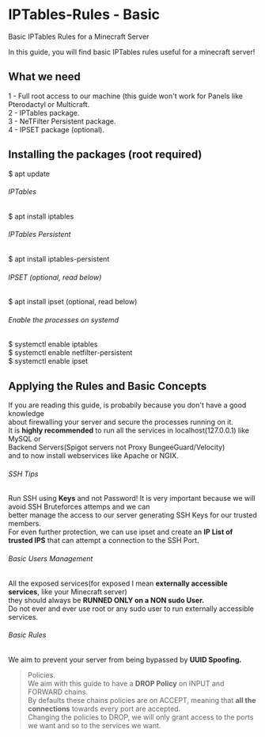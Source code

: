 # IPTables-Rules - Basic
Basic IPTables Rules for a Minecraft Server

In this guide, you will find basic IPTables rules useful for a minecraft server!

## What we need
1 - Full root access to our machine (this guide won't work for Panels like Pterodactyl or Multicraft.  
2 - IPTables package.  
3 - NeTFilter Persistent package.  
4 - IPSET package (optional).  

## Installing the packages (root required)  
$ apt update  
###### IPTables
$ apt install iptables  
###### IPTables Persistent  
$ apt install iptables-persistent  
###### IPSET (optional, read below)  
$ apt install ipset (optional, read below)  
###### Enable the processes on systemd
$ systemctl enable iptables  
$ systemctl enable netfilter-persistent  
$ systemctl enable ipset  

## Applying the Rules and Basic Concepts
If you are reading this guide, is probabily because you don't have a good knowledge  
about firewalling your server and secure the processes running on it.  
It is **highly recommended** to run all the services in localhost(127.0.0.1) like MySQL or  
Backend Servers(Spigot servers not Proxy BungeeGuard/Velocity)  
and to now install webservices like Apache or NGIX.  

###### SSH Tips
Run SSH using **Keys** and not Password! It is very important because we will avoid SSH Bruteforces attemps and we can  
better manage the access to our server generating SSH Keys for our trusted members.  
For even further protection, we can use ipset and create an **IP List of trusted IPS** that can attempt a connection to the SSH Port.  

###### Basic Users Management
All the exposed services(for exposed I mean **externally accessible services**, like your Minecraft server)  
they should always be **RUNNED ONLY on a NON sudo User.**    
Do not ever and ever use root or any sudo user to run externally accessible services.  

###### Basic Rules
We aim to prevent your server from being bypassed by **UUID Spoofing.**  

> Policies.           
We aim with this guide to have a **DROP Policy** on INPUT and FORWARD chains.  
By defaults these chains policies are on ACCEPT, meaning that **all the connections** towards every port are accepted.  
Changing the policies to DROP, we will only grant access to the ports we want and so to the services we want.  


